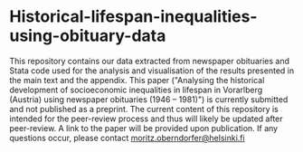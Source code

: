 # Historical-lifespan-inequalities-using-obituary-data
This repository contains our data extracted from newspaper obituaries and Stata code used for the analysis and visualisation of the results presented in the main text and the appendix.
This paper ("Analysing the historical development of socioeconomic inequalities in lifespan in Vorarlberg (Austria) using newspaper obituaries (1946 – 1981)") is currently submitted and not published as a preprint.
The current content of this repository is intended for the peer-review process and thus will likely be updated after peer-review. 
A link to the paper will be provided upon publication.
If any questions occur, please contact moritz.oberndorfer@helsinki.fi

